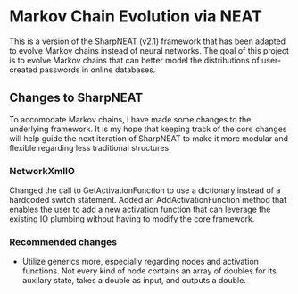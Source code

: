 # Markov Chain Evolution via NEAT
This is a version of the SharpNEAT (v2.1) framework that has been adapted to evolve Markov chains instead of neural networks. The goal of this project is to evolve Markov chains that can better model the distributions of user-created passwords in online databases.

## Changes to SharpNEAT
To accomodate Markov chains, I have made some changes to the underlying framework. It is my hope that keeping track of the core changes will help guide the next iteration of SharpNEAT to make it more modular and flexible regarding less traditional structures.

### NetworkXmlIO
Changed the call to GetActivationFunction to use a dictionary instead of a hardcoded switch statement. Added an AddActivationFunction method that enables the user to add a new activation function that can leverage the existing IO plumbing without having to modify the core framework.

### Recommended changes
- Utilize generics more, especially regarding nodes and activation functions. Not every kind of node contains an array of doubles for its auxilary state, takes a double as input, and outputs a double.